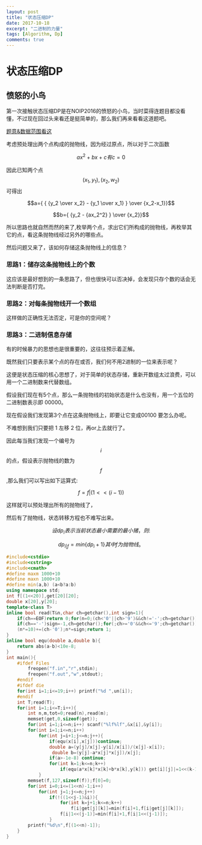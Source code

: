 ```yaml
---
layout: post
title: "状态压缩DP"
date: 2017-10-18
excerpt: "二进制的力量"
tags: [Algorithm, Dp]
comments: true
---
```

# 状态压缩DP
## 愤怒的小鸟
第一次接触状态压缩DP是在NOIP2016的愤怒的小鸟，当时菜得连题目都没看懂，不过现在回过头来看还是挺简单的，那么我们再来看看这道题吧。

[题意&数据范围看这](https://www.luogu.org/problem/show?pid=2831)

考虑预处理出两个点构成的抛物线，因为经过原点，所以对于二次函数

$$ax^2+bx+c 有 c=0$$

因此已知两个点  $$(x_1,y_1),(x_2,w_2)$$可得出

$$a={ { {y_2 \over x_2} - {y_1 \over x_1} } \over {x_2-x_1}}$$

$$b={ {y_2 - {ax_2^2} } \over {x_2}}$$

所以思路也就自然而然的来了,枚举两个点，求出它们所构成的抛物线，再枚举其它的点，看这条抛物线经过另外的哪些点。

然后问题又来了，该如何存储这条抛物线上的信息？

### 思路1：储存这条抛物线上的个数
这应该是最好想到的一条思路了，但也很快可以否决掉，会发现只存个数的话会无法判断是否打完。

### 思路2：对每条抛物线开一个数组
这样做的正确性无法否定，可是你的空间呢？

### 思路3：二进制信息存储
有的时候暴力的思想也是很重要的，这往往预示着正解。

既然我们只要表示某个点的存在或否，我们何不用2进制的一位来表示呢？

这便是状态压缩的核心思想了，对于简单的状态存储，重新开数组太过浪费，可以用一个二进制数来代替数组。

假设我们现在有5个点，那么一条抛物线的初始状态是什么也没有，用一个五位的二进制数表示即 00000。

现在假设我们发现第3个点在这条抛物线上，即要让它变成00100 要怎么办呢。

不难想到我们只要把 1 左移 2 位，再or上去就行了。

因此每当我们发现一个编号为 $$i$$ 的点，假设表示抛物线的数为$$f$$,那么我们可以写出如下运算式:

$$f=f|(1<<(i-1))$$

这样就可以预处理出所有的抛物线了，

然后有了抛物线，状态转移方程也不难写出来。

$$设dp_i表示当前状态最小需要的最小猪，则:$$

$$dp_{i|f}=min\{dp_i+1\} 其中f为抛物线。$$

```cpp
#include<cstdio>
#include<cstring>
#include<cmath>
#define maxm 1000+10
#define maxn 1000+10
#define min(a,b) (a<b?a:b)
using namespace std;
int f[(1<<20)],get[20][20];
double x[20],y[20];
template<class T>
inline bool read(T&n,char ch=getchar(),int sign=1){
    if(ch==EOF)return 0;for(n=0;(ch<'0'||ch>'9')&&ch!='-';ch=getchar());
    if(ch=='-')sign=-1,ch=getchar();for(;ch>='0'&&ch<='9';ch=getchar())
    (n*=10)+=(ch-'0');n*=sign;return 1;
}
inline bool equ(double a,double b){
    return abs(a-b)<10e-8;
}
int main(){
    #ifdef Files
        freopen("f.in","r",stdin);
        freopen("f.out","w",stdout);
    #endif
    #ifdef die
    for(int i=1;i<=19;i++) printf("%d ",un[i]);
    #endif
    int T;read(T);
    for(int i=1;i<=T;i++){
        int n,m,tot=0;read(n),read(m);
        memset(get,0,sizeof(get));
        for(int i=1;i<=n;i++) scanf("%lf%lf",&x[i],&y[i]);
        for(int i=1;i<=n;i++)
            for(int j=i+1;j<=n;j++){
                if(equ(x[i],x[j]))continue;
                double a=(y[j]/x[j]-y[i]/x[i])/(x[j]-x[i]);
                 double b=(y[j]-a*x[j]*x[j])/x[j];
                if(a>-1e-8) continue;
                for(int k=1;k<=n;k++)
                    if(equ(a*x[k]*x[k]+b*x[k],y[k])) get[i][j]|=1<<(k-1);
            }
        memset(f,127,sizeof(f));f[0]=0;
        for(int i=0;i<=(1<<n)-1;i++)
            for(int j=1;j<=n;j++)
                if(!((1<<j-1)&i)){
                    for(int k=j+1;k<=n;k++)
                        f[i|get[j][k]]=min(f[i]+1,f[i|get[j][k]]);
                    f[i|1<<(j-1)]=min(f[i]+1,f[i|1<<(j-1)]);
                }
        printf("%d\n",f[(1<<n)-1]);
    }
}
```
